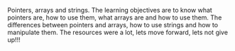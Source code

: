 Pointers, arrays and strings.
The learning objectives are to know what pointers are, how to use them, what arrays are and how to use them. The differences between pointers and arrays, how to use strings and how to manipulate them.
The resources were a lot, lets move forward, lets not give up!!!
